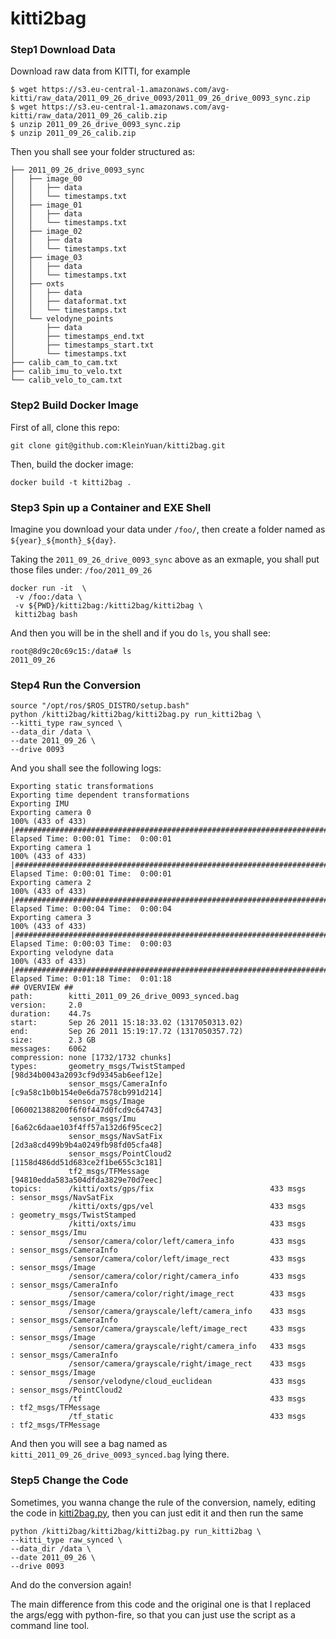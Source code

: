 # kitti2bag


### Step1 Download Data

Download raw data from KITTI, for example

```
$ wget https://s3.eu-central-1.amazonaws.com/avg-kitti/raw_data/2011_09_26_drive_0093/2011_09_26_drive_0093_sync.zip
$ wget https://s3.eu-central-1.amazonaws.com/avg-kitti/raw_data/2011_09_26_calib.zip
$ unzip 2011_09_26_drive_0093_sync.zip
$ unzip 2011_09_26_calib.zip
```


Then you shall see your folder structured as:

```
├── 2011_09_26_drive_0093_sync
│   ├── image_00
│   │   ├── data
│   │   └── timestamps.txt
│   ├── image_01
│   │   ├── data
│   │   └── timestamps.txt
│   ├── image_02
│   │   ├── data
│   │   └── timestamps.txt
│   ├── image_03
│   │   ├── data
│   │   └── timestamps.txt
│   ├── oxts
│   │   ├── data
│   │   ├── dataformat.txt
│   │   └── timestamps.txt
│   └── velodyne_points
│       ├── data
│       ├── timestamps_end.txt
│       ├── timestamps_start.txt
│       └── timestamps.txt
├── calib_cam_to_cam.txt
├── calib_imu_to_velo.txt
└── calib_velo_to_cam.txt
```

### Step2 Build Docker Image


First of all, clone this repo:

```
git clone git@github.com:KleinYuan/kitti2bag.git
```

Then, build the docker image:

```
docker build -t kitti2bag .
```


### Step3 Spin up a Container and EXE Shell

Imagine you download your data under `/foo/`, then create a folder named as `${year}_${month}_${day}`.

Taking the `2011_09_26_drive_0093_sync` above as an exmaple, you shall put those files under: `/foo/2011_09_26`

```
docker run -it  \
 -v /foo:/data \
 -v ${PWD}/kitti2bag:/kitti2bag/kitti2bag \
 kitti2bag bash
```

And then you will be in the shell and if you do `ls`, you shall see:

```
root@8d9c20c69c15:/data# ls
2011_09_26
```

### Step4 Run the Conversion

```
source "/opt/ros/$ROS_DISTRO/setup.bash"
python /kitti2bag/kitti2bag/kitti2bag.py run_kitti2bag \
--kitti_type raw_synced \
--data_dir /data \
--date 2011_09_26 \
--drive 0093
```

And you shall see the following logs:
```
Exporting static transformations
Exporting time dependent transformations
Exporting IMU
Exporting camera 0
100% (433 of 433) |#######################################################################################################################################| Elapsed Time: 0:00:01 Time:  0:00:01
Exporting camera 1
100% (433 of 433) |#######################################################################################################################################| Elapsed Time: 0:00:01 Time:  0:00:01
Exporting camera 2
100% (433 of 433) |#######################################################################################################################################| Elapsed Time: 0:00:04 Time:  0:00:04
Exporting camera 3
100% (433 of 433) |#######################################################################################################################################| Elapsed Time: 0:00:03 Time:  0:00:03
Exporting velodyne data
100% (433 of 433) |#######################################################################################################################################| Elapsed Time: 0:01:18 Time:  0:01:18
## OVERVIEW ##
path:        kitti_2011_09_26_drive_0093_synced.bag
version:     2.0
duration:    44.7s
start:       Sep 26 2011 15:18:33.02 (1317050313.02)
end:         Sep 26 2011 15:19:17.72 (1317050357.72)
size:        2.3 GB
messages:    6062
compression: none [1732/1732 chunks]
types:       geometry_msgs/TwistStamped [98d34b0043a2093cf9d9345ab6eef12e]
             sensor_msgs/CameraInfo     [c9a58c1b0b154e0e6da7578cb991d214]
             sensor_msgs/Image          [060021388200f6f0f447d0fcd9c64743]
             sensor_msgs/Imu            [6a62c6daae103f4ff57a132d6f95cec2]
             sensor_msgs/NavSatFix      [2d3a8cd499b9b4a0249fb98fd05cfa48]
             sensor_msgs/PointCloud2    [1158d486dd51d683ce2f1be655c3c181]
             tf2_msgs/TFMessage         [94810edda583a504dfda3829e70d7eec]
topics:      /kitti/oxts/gps/fix                          433 msgs    : sensor_msgs/NavSatFix     
             /kitti/oxts/gps/vel                          433 msgs    : geometry_msgs/TwistStamped
             /kitti/oxts/imu                              433 msgs    : sensor_msgs/Imu           
             /sensor/camera/color/left/camera_info        433 msgs    : sensor_msgs/CameraInfo    
             /sensor/camera/color/left/image_rect         433 msgs    : sensor_msgs/Image         
             /sensor/camera/color/right/camera_info       433 msgs    : sensor_msgs/CameraInfo    
             /sensor/camera/color/right/image_rect        433 msgs    : sensor_msgs/Image         
             /sensor/camera/grayscale/left/camera_info    433 msgs    : sensor_msgs/CameraInfo    
             /sensor/camera/grayscale/left/image_rect     433 msgs    : sensor_msgs/Image         
             /sensor/camera/grayscale/right/camera_info   433 msgs    : sensor_msgs/CameraInfo    
             /sensor/camera/grayscale/right/image_rect    433 msgs    : sensor_msgs/Image         
             /sensor/velodyne/cloud_euclidean             433 msgs    : sensor_msgs/PointCloud2   
             /tf                                          433 msgs    : tf2_msgs/TFMessage        
             /tf_static                                   433 msgs    : tf2_msgs/TFMessage
```

And then you will see a bag named as `kitti_2011_09_26_drive_0093_synced.bag` lying there.



### Step5 Change the Code

Sometimes, you wanna change the rule of the conversion, namely, editing the code in [kitti2bag.py](kitti2bag/kitti2bag.py),
then you can just edit it and then run the same

```
python /kitti2bag/kitti2bag/kitti2bag.py run_kitti2bag \
--kitti_type raw_synced \
--data_dir /data \
--date 2011_09_26 \
--drive 0093
```

And do the conversion again!

The main difference from this code and the original one is that I replaced the args/egg with python-fire,
so that you can just use the script as a command line tool.
